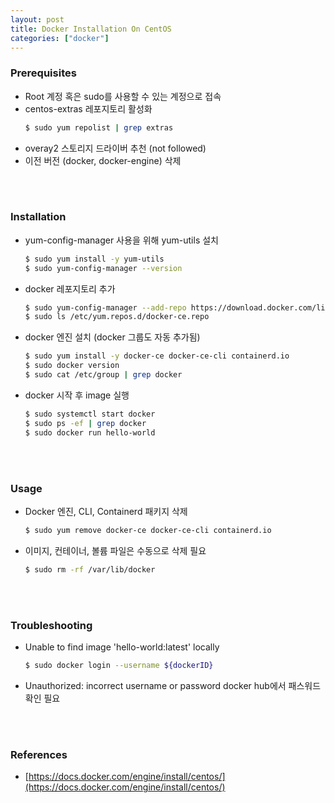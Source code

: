 ```yaml
---
layout: post
title: Docker Installation On CentOS
categories: ["docker"]
---
```


### Prerequisites
- Root 계정 혹은 sudo를 사용할 수 있는 계정으로 접속
- centos-extras 레포지토리 활성화
    ```bash
    $ sudo yum repolist | grep extras
    ```
- overay2 스토리지 드라이버 추천 (not followed)
- 이전 버전 (docker, docker-engine) 삭제
<br>
<br>

### Installation
- yum-config-manager 사용을 위해 yum-utils 설치
    ```bash
    $ sudo yum install -y yum-utils
    $ sudo yum-config-manager --version
    ```
- docker 레포지토리 추가
    ```bash
    $ sudo yum-config-manager --add-repo https://download.docker.com/linux/centos/docker-ce.repo
    $ sudo ls /etc/yum.repos.d/docker-ce.repo
    ```
- docker 엔진 설치 (docker 그룹도 자동 추가됨)
    ```bash
    $ sudo yum install -y docker-ce docker-ce-cli containerd.io
    $ sudo docker version
    $ sudo cat /etc/group | grep docker
    ```
- docker 시작 후 image 실행
    ```bash
    $ sudo systemctl start docker
    $ sudo ps -ef | grep docker
    $ sudo docker run hello-world
    ```
<br>
<br>

### Usage
- Docker 엔진, CLI, Containerd 패키지 삭제
    ```bash
    $ sudo yum remove docker-ce docker-ce-cli containerd.io
    ```
- 이미지, 컨테이너, 볼륨 파일은 수동으로 삭제 필요
    ```bash
    $ sudo rm -rf /var/lib/docker
    ```
<br>
<br>

### Troubleshooting
- Unable to find image 'hello-world:latest' locally
    ```bash
    $ sudo docker login --username ${dockerID}
    ```
- Unauthorized: incorrect username or password
docker hub에서 패스워드 확인 필요
<br>
<br>

### References
- [https://docs.docker.com/engine/install/centos/](https://docs.docker.com/engine/install/centos/)
